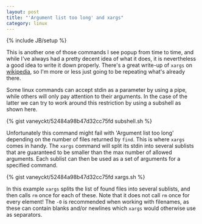 ```yaml
---
layout: post
title: "'Argument list too long' and xargs"
category: linux
---
```

{% include JB/setup %}

This is another one of those commands I see popup from time to time, and while I've always had a pretty decent idea of what it does, it is nevertheless a good idea to write it down properly. There's a great write-up of `xargs` on [wikipedia](http://en.wikipedia.org/wiki/Xargs), so I'm more or less just going to be repeating what's already there.

Some linux commands can accept stdin as a parameter by using a pipe, while others will only pay attention to their arguments. In the case of the latter we can try to work around this restriction by using a subshell as shown here.

{% gist vaneyckt/52484a98b47d32cc75fd subshell.sh %}

Unfortunately this command might fail with 'Argument list too long' depending on the number of files returned by `find`. This is where `xargs` comes in handy. The `xargs` command will split its stdin into several sublists that are guaranteed to be smaller than the max number of allowed arguments. Each sublist can then be used as a set of arguments for a specified command.

{% gist vaneyckt/52484a98b47d32cc75fd xargs.sh %}

In this example `xargs` splits the list of found files into several sublists, and then calls `rm` once for each of these. Note that it does not call `rm` once for every element! The `-0` is recommended when working with filenames, as these can contain blanks and/or newlines which `xargs` would otherwise use as separators.
